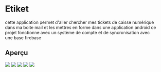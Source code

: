# Etiket
cette application permet d'aller chercher mes tickets de caisse numérique dans ma boite mail et les mettres en forme dans une application android
ce projet fonctionne avec un système de compte et de syncronisation avec une base firebase

## Aperçu
<img src="https://cdn.discordapp.com/attachments/842494279900594216/1043635626332934174/Frame_758531018.png"/>
<img src="https://cdn.discordapp.com/attachments/842494279900594216/1043635624911044738/Capture_decran_2022-11-01_223105.png"/>
<img src="https://cdn.discordapp.com/attachments/842494279900594216/1043635625598926948/Capture_decran_2022-11-01_225201.png"/>
<img src="https://cdn.discordapp.com/attachments/842494279900594216/1043635625993175040/Frame_758531017.png"/>
<img src="https://cdn.discordapp.com/attachments/842494279900594216/1043635625263386624/Capture_decran_2022-11-01_225132.png"/>
